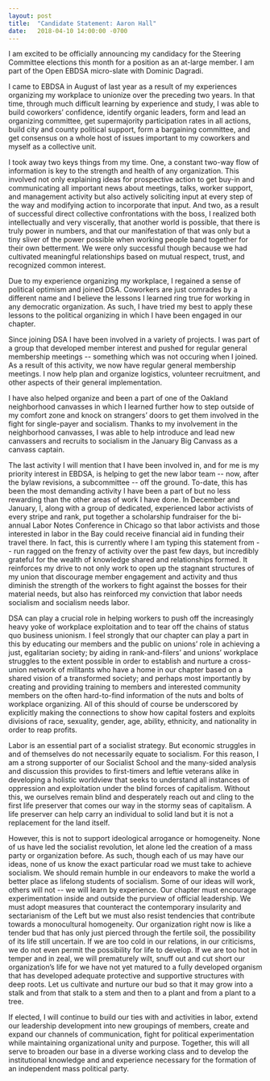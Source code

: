 ```yaml
---
layout: post
title:  "Candidate Statement: Aaron Hall"
date:   2018-04-10 14:00:00 -0700
---
```


I am excited to be officially announcing my candidacy for the Steering Committee elections this month for a position as an at-large member. I am part of the Open EBDSA micro-slate with Dominic Dagradi.

I came to EBDSA in August of last year as a result of my experiences organizing my workplace to unionize over the preceding two years. In that time, through much difficult learning by experience and study, I was able to build coworkers’ confidence, identify organic leaders, form and lead an organizing committee, get supermajority participation rates in all actions, build city and county political support, form a bargaining committee, and get consensus on a whole host of issues important to my coworkers and myself as a collective unit.

I took away two keys things from my time. One, a constant two-way flow of information is key to the strength and health of any organization. This involved not only explaining ideas for prospective action to get buy-in and communicating all important news about meetings, talks, worker support, and management activity but also actively soliciting input at every step of the way and modifying action to incorporate that input. And two, as a result of successful direct collective confrontations with the boss, I realized both intellectually and very viscerally, that another world is possible, that there is truly power in numbers, and that our manifestation of that was only but a tiny sliver of the power possible when working people band together for their own betterment. We were only successful though because we had cultivated meaningful relationships based on mutual respect, trust, and recognized common interest.

Due to my experience organizing my workplace, I regained a sense of political optimism and joined DSA. Coworkers are just comrades by a different name and I believe the lessons I learned ring true for working in any democratic organization. As such, I have tried my best to apply these lessons to the political organizing in which I have been engaged in our chapter.

Since joining DSA I have been involved in a variety of projects. I was part of a group that developed member interest and pushed for regular general membership meetings -- something which was not occuring when I joined. As a result of this activity, we now have regular general membership meetings. I now help plan and organize logistics, volunteer recruitment, and other aspects of their general implementation.

I have also helped organize and been a part of one of the Oakland neighborhood canvasses in which I learned further how to step outside of my comfort zone and knock on strangers’ doors to get them involved in the fight for single-payer and socialism. Thanks to my involvement in the neighborhood canvasses, I was able to help introduce and lead new canvassers and recruits to socialism in the January Big Canvass as a canvass captain.

The last activity I will mention that I have been involved in, and for me is my priority interest in EBDSA, is helping to get the new labor team -- now, after the bylaw revisions, a subcommittee -- off the ground. To-date, this has been the most demanding activity I have been a part of but no less rewarding than the other areas of work I have done. In December and January, I, along with a group of dedicated, experienced labor activists of every stripe and rank, put together a scholarship fundraiser for the bi-annual Labor Notes Conference in Chicago so that labor activists and those interested in labor in the Bay could receive financial aid in funding their travel there. In fact, this is currently where I am typing this statement from -- run ragged on the frenzy of activity over the past few days, but incredibly grateful for the wealth of knowledge shared and relationships formed. It reinforces my drive to not only work to open up the stagnant structures of my union that discourage member engagement and activity and thus diminish the strength of the workers to fight against the bosses for their material needs, but also has reinforced my conviction that labor needs socialism and socialism needs labor.

DSA can play a crucial role in helping workers to push off the increasingly heavy yoke of workplace exploitation and to tear off the chains of status quo business unionism. I feel strongly that our chapter can play a part in this by educating our members and the public on unions’ role in achieving a just, egalitarian society; by aiding in rank-and-filers’ and unions’ workplace struggles to the extent possible in order to establish and nurture a cross-union network of militants who have a home in our chapter based on a shared vision of a transformed society; and perhaps most importantly by creating and providing training to members and interested community members on the often hard-to-find information of the nuts and bolts of workplace organizing. All of this should of course be underscored by explicitly making the connections to show how capital fosters and exploits divisions of race, sexuality, gender, age, ability, ethnicity, and nationality in order to reap profits.

Labor is an essential part of a socialist strategy. But economic struggles in and of themselves do not necessarily equate to socialism. For this reason, I am a strong supporter of our Socialist School and the many-sided analysis and discussion this provides to first-timers and leftie veterans alike in developing a holistic worldview that seeks to understand all instances of oppression and exploitation under the blind forces of capitalism. Without this, we ourselves remain blind and desperately reach out and cling to the first life preserver that comes our way in the stormy seas of capitalism. A life preserver can help carry an individual to solid land but it is not a replacement for the land itself.

However, this is not to support ideological arrogance or homogeneity. None of us have led the socialist revolution, let alone led the creation of a mass party or organization before. As such, though each of us may have our ideas, none of us know the exact particular road we must take to achieve socialism. We should remain humble in our endeavors to make the world a better place as lifelong students of socialism. Some of our ideas will work, others will not -- we will learn by experience. Our chapter must encourage experimentation inside and outside the purview of official leadership. We must adopt measures that counteract the contemporary insularity and sectarianism of the Left but we must also resist tendencies that contribute towards a monocultural homogeneity. Our organization right now is like a tender bud that has only just pierced through the fertile soil, the possibility of its life still uncertain. If we are too cold in our relations, in our criticisms, we do not even permit the possibility for life to develop. If we are too hot in temper and in zeal, we will prematurely wilt, snuff out and cut short our organization’s life for we have not yet matured to a fully developed organism that has developed adequate protective and supportive structures with deep roots. Let us cultivate and nurture our bud so that it may grow into a stalk and from that stalk to a stem and then to a plant and from a plant to a tree.

If elected, I will continue to build our ties with and activities in labor, extend our leadership development into new groupings of members, create and expand our channels of communication, fight for political experimentation while maintaining organizational unity and purpose. Together, this will all serve to broaden our base in a diverse working class and to develop the institutional knowledge and and experience necessary for the formation of an independent mass political party.
